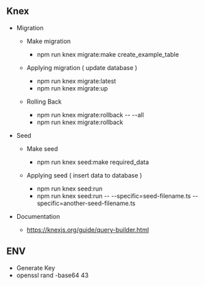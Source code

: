 ## Knex
  - Migration
    - Make migration
      - npm run knex migrate:make create_example_table

    - Applying migration ( update database )
      - npm run knex migrate:latest
      - npm run knex migrate:up

    - Rolling Back
      - npm run knex migrate:rollback -- --all
      - npm run knex migrate:rollback

  - Seed
    - Make seed
      - npm run knex seed:make required_data

    - Applying seed ( insert data to database )
      - npm run knex seed:run
      - npm run knex seed:run -- --specific=seed-filename.ts --specific=another-seed-filename.ts

  - Documentation
    - https://knexjs.org/guide/query-builder.html
    
## ENV
  - Generate Key
   - openssl rand -base64 43